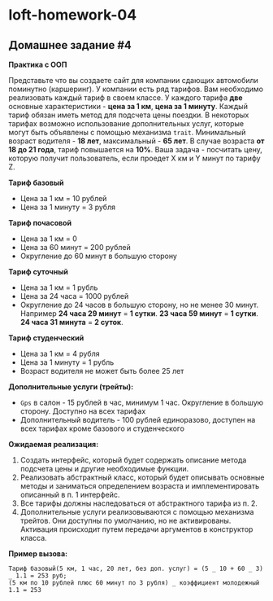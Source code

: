 # loft-homework-04

## Домашнее задание #4

**Практика с ООП**

Представьте что вы создаете сайт для компании сдающих автомобили поминутно (каршеринг). У компании есть ряд тарифов. Вам необходимо реализовать каждый тариф в своем классе. У каждого тарифа **две** основные характеристики - **цена за 1 км**, **цена за 1 минуту**. Каждый тариф обязан иметь метод для подсчета цены поездки. В некоторых тарифах возможно использование дополнительных услуг, которые могут быть объявлены с помощью механизма `trait`. Минимальный возраст водителя - **18 лет**, максимальный - **65 лет**. В случае возраста **от 18 до 21 года**, тариф повышается на **10%**. Ваша задача - посчитать цену, которую получит пользователь, если проедет Х км и Y минут по тарифу Z.

**Тариф базовый**

* Цена за 1 км = 10 рублей
* Цена за 1 минуту = 3 рубля

**Тариф почасовой**

* Цена за 1 км = 0
* Цена за 60 минут = 200 рублей
* Округление до 60 минут в большую сторону

**Тариф суточный**

* Цена за 1 км = 1 рубль
* Цена за 24 часа = 1000 рублей
* Округление до 24 часов в большую сторону, но не менее 30 минут. Например **24 часа 29 минут** = **1 сутки**. **23 часа 59 минут** = **1 сутки**. **24 часа 31 минута** = **2 суток**.

**Тариф студенческий**

* Цена за 1 км = 4 рубля
* Цена за 1 минуту = 1 рубль
* Возраст водителя не может быть более 25 лет

**Дополнительные услуги (трейты):**

* `Gps` в салон - 15 рублей в час, минимум 1 час. Округление в большую сторону. Доступно на всех тарифах
* Дополнительный водитель - 100 рублей единоразово, доступен на всех тарифах кроме базового и студенческого

**Ожидаемая реализация:**

1. Создать интерфейс, который будет содержать описание метода подсчета цены и другие необходимые функции.
2. Реализовать абстрактный класс, который будет описывать основные методы и заниматься определением возраста и имплементировать описанный в п. 1 интерфейс.
3. Все тарифы должны наследоваться от абстрактного тарифа из п. 2.
4. Дополнительные услуги реализовываются с помощью механизма трейтов. Они доступны по умолчанию, но не активированы. Активация происходит путем передачи аргументов в конструктор класса.

**Пример вызова:**
```
Тариф базовый(5 км, 1 час, 20 лет, без доп. услуг) = (5 _ 10 + 60 _ 3) _ 1.1 = 253 руб;
(5 км по 10 рублей плюс 60 минут по 3 рубля) _ коэффициент молодежный 1.1 = 253
```
